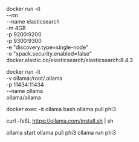 docker run -it \
    --rm \
    --name elasticsearch \
    -m 4GB \
    -p 9200:9200 \
    -p 9300:9300 \
    -e "discovery.type=single-node" \
    -e "xpack.security.enabled=false" \
    docker.elastic.co/elasticsearch/elasticsearch:8.4.3

docker run -it \
    -v ollama:/root/.ollama \
    -p 11434:11434 \
    --name ollama \
    ollama/ollama

docker exec -it ollama bash
ollama pull phi3


curl -fsSL https://ollama.com/install.sh | sh

ollama start
ollama pull phi3
ollama run phi3